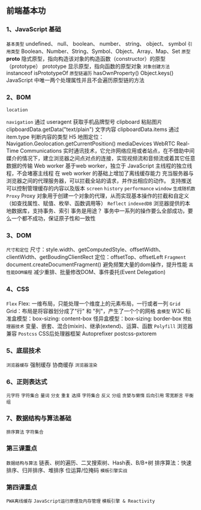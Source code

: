 ## 前端基本功

### 1、JavaScript 基础
  `基本类型`
    undefined、 null、 boolean、 number、 string、 object、 symbol
  `引用类型`
    Boolean、Number、String、Symbol、Object、Array、Map、Set
  `原型`
    __proto__ 隐式原型，指向构造该对象的构造函数（constructor）的原型（prototype）
    prototype 显示原型，指向函数的原型对象
  `对象创建方法`
    instanceof
    isPrototypeOf
  `原型链遍历`
    hasOwnProperty()
    Object.keys()
    JavaScript 中唯一两个处理属性并且不会遍历原型链的方法
### 2、BOM
  `location`

  `navigation`
    通过 useragent 获取手机品牌型号
    clipboard 粘贴图片
    clipboardData.getData("text/plain") 文字内容
    clipboardData.items 通过item.type 判断内容的类型
    H5 地图定位：Navigation.Geolocation.getCurrentPosition()
    mediaDevices WebRTC Real-Time Communications
    实时通讯技术，它允许网络应用或者站点，在不借助中间媒介的情况下，建立浏览器之间点对点的连接，实现视频流和音频流或着其它任意数据的传输
    Web worker
    基于web worker，独立于 JavaScript 主线程的独立线程，不会堵塞主线程
    在 web worker 的基础上增加了离线缓存能力
    充当服务器与浏览器之间的代理服务器，可以拦截全站的请求，并作出相应的动作。
    支持推送
    可以控制管理缓存的内容以及版本
  `screen`
  `history`
  `performance`
  `window`
  `生成随机数`
  `Proxy`
    Proxy 对象用于创建一个对象的代理，从而实现基本操作的拦截和自定义（如查找属性、赋值、枚举、函数调用等）
  `Reflect`
  `indexedDB`
    浏览器提供的本地数据库，支持事务、索引
    事务是用途？
    事务中一系列的操作要么全部成功，要么一个都不成功，保证原子性和一致性
### 3、DOM

  `尺寸和定位`
    尺寸：style.width、getComputedStyle、offsetWidth、clientWidth、getBoudingClientRect
    定位：offsetTop、offsetLeft
  `Fragment`
    document.createDocumentFragment() 避免频繁大量的dom操作，提升性能
  `高性能DOM编程`
    减少重排、批量修改DOM、事件委托(Event Delegation)
 
### 4、CSS
  `Flex`
    Flex: 一维布局，只能处理一个维度上的元素布局，一行或者一列
  `Grid`
    Grid：布局是将容器划分成了"行" 和 "列"，产生了一个个的网格
  `盒模型`
    W3C 标准盒模型：box-sizing: content-box
    怪异盒模型：box-sizing: border-box
  `预处理器技术`
    变量、嵌套、混合(mixin)、继承(extend)、运算、函数
  `Polyfill`
    浏览器兼容
  `Postcss`
    CSS后处理器框架
    Autoprefixer
    postcss-pxtorem

### 5、底层技术
  `浏览器缓存`
    强制缓存
    协商缓存
  `浏览器渲染`

### 6、正则表达式
  `元字符`
  `字符集合`
  `量词`
  `分支`
  `重复`
  `选择`
  `字符集合`
  `反义`
  `分组`
  `贪婪与懒惰`
  `后向引用`
  `零宽断言`
  `平衡组`
### 7、数据结构与算法基础
  `排序算法`
  `字符集合`

### 第三课重点
  `数据结构与算法`
    链表、树的遍历、二叉搜索树、Hash表、B/B+树
    排序算法：快速排序、归并排序、堆排序
    位运算/位掩码
  `模板引擎实战`


### 第四课重点
  `PWA离线缓存`
  `JavaScript运行原理及内存管理`
  `模板引擎 & Reactivity`